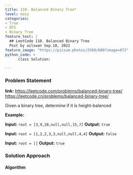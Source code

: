 ```yaml
---
title: 110. Balanced Binary Tree*
level: easy
categories:
- Tree
- DFS
- Binary Tree
feature_text: |
  ## LeetCode 110. Balanced Binary Tree
  Post by ailswan Sep.10, 2023
feature_image: "https://picsum.photos/2560/600?image=872"
python_code: >
      class Solution:
   
---
```


### Problem Statement
**link:**
https://leetcode.com/problems/balanced-binary-tree/
https://leetcode.cn/problems/balanced-binary-tree/

Given a binary tree, determine if it is height-balanced


**Example:**

**Input:** `root = [3,9,20,null,null,15,7]`
**Output:** `true`
 
**Input:** `root = [1,2,2,3,3,null,null,4,4]`
**Output:** `false`

**Input:** `root = []`
**Output:** `true`
 

### Solution Approach

 
#### Algorithm
 
